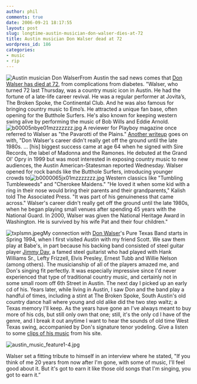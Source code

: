 ```yaml
---
author: phil
comments: true
date: 2006-09-21 18:17:55
layout: post
slug: longtime-austin-musician-don-walser-dies-at-72
title: Austin musician Don Walser dead at 72
wordpress_id: 186
categories:
- music
- rip
---
```


![Austin musician Don Walser](http://fak3r.com/wp-content/uploads/2006/09/0921walser.jpg)From Austin the sad news comes that [Don Walser has died at 72](http://www.news8austin.com/content/headlines/?ArID=171030&SecID=2), from complications from diabetes. "Walser, who turned 72 last Thursday, was a country music icon in Austin. He had the fortune of a late-life career revival. He was a regular performer at Jovita’s, The Broken Spoke, the Continental Club. And he was also famous for bringing country music to Emo’s. He attracted a unique fan base, often opening for the Butthole Surfers. He's also known for keeping western swing alive by performing the music of Bob Wills and Eddie Arnold.![b00005nbye01mzzzzzzz.jpg](http://fak3r.com/wp-content/uploads/2006/09/b00005nbye01mzzzzzzz.jpg) A reviewer for Playboy magazine once referred to Walser as "the Pavarotti of the Plains." [Another writeup](http://www.wfaa.com/sharedcontent/dws/ent/stories/092106tswwalserobit.26dc64e.html) goes on with, "Don Walser's career didn't really get off the ground until the late 1980s. ... [his] biggest success came at age 64 when he signed with Sire Records, the label of Madonna and the Ramones. He debuted at the Grand Ol' Opry in 1999 but was most interested in exposing country music to new audiences, the Austin American-Statesman reported Wednesday. Walser opened for rock bands like the Butthole Surfers, introducing younger crowds to![b0000065jx01mzzzzzzz.jpg](http://fak3r.com/wp-content/uploads/2006/09/b0000065jx01mzzzzzzz.jpg) Western classics like "Tumbling Tumbleweeds" and "Cherokee Maidens." "He loved it when some kid with a ring in their nose would bring their parents and their grandparents," Kalish told The Associated Press. "It was part of his genuineness that came across." Walser's career didn't really get off the ground until the late 1980s, when he began playing small venues after spending 45 years with the National Guard. In 2000, Walser was given the National Heritage Award in Washington. He is survived by his wife Pat and their four children."

![txplsmn.jpeg](http://fak3r.com/wp-content/uploads/2006/09/txplsmn.jpeg)My connection with [Don Walser](http://www.donwalser.com/)'s Pure Texas Band starts in Spring 1994, when I first visited Austin with my friend Scott.  We saw them play at Babe's, in part because his backing band consisted of steel guitar player [Jimmy Day](http://elvispelvis.com/jimmyday.htm), a famed steel guitarist who had played with Hank Williams Sr., Lefty Frizzell, Elvis Presley, Ernest Tubb and Willie Nelson (among others).  The musicianship of all of the players amazed me, and Don's singing fit perfectly.  It was especially impressive since I'd never experienced that type of traditional country music, and certainly not in some small room off 6th Street in Austin.  The next day I picked up an early cd of his. Years later, while living in Austin, I saw Don and the band play a handful of times, including a stint at The Broken Spoke, South Austin's old country dance hall where young and old alike did the two step waltz; a Texas memory I'll keep.  As the years have gone an I've always meant to buy more of his cds, but still only own that one; still, it's the only cd I have of the genre, and I break it out anytime I want to hear the sounds of old time West Texas swing, accompanied by Don's signature tenor yodeling.  Give a listen to some [clips of his music](http://www.donwalser.com/soundbytes_page.htm) from his site.


![austin_music_feature1-4.jpg](http://fak3r.com/wp-content/uploads/2006/09/austin_music_feature1-4.jpg)


Walser set a fitting tribute to himself in an interview where he stated, "If you think of me 20 years from now after I'm gone, with some of music, I'll feel good about it. But it's got to earn it like those old songs that I'm singing, you got to earn it.”
